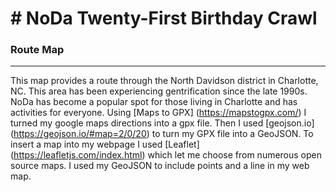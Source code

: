 # # NoDa Twenty-First Birthday Crawl 

### Route Map 

--- 
This map provides a route through the North Davidson district in Charlotte, NC. This area has been experiencing gentrification since the late 1990s. NoDa has become a popular spot for those living in Charlotte and has activities for everyone. Using [Maps to GPX] (https://mapstogpx.com/) I turned my google maps directions into a gpx file. Then I used [geojson.io] (https://geojson.io/#map=2/0/20) to turn my GPX file into a GeoJSON. To insert a map into my webpage I used [Leaflet] (https://leafletjs.com/index.html) which let me choose from numerous open source maps. I used my GeoJSON to include points and a line in my web map. 
        

